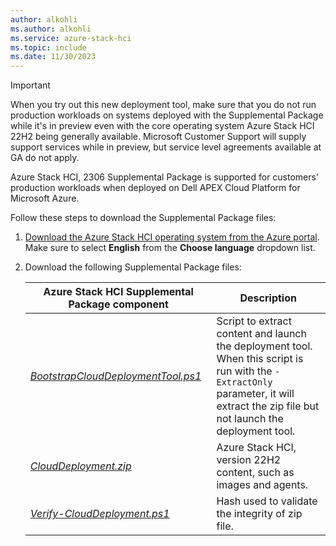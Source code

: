 ```yaml
---
author: alkohli
ms.author: alkohli
ms.service: azure-stack-hci
ms.topic: include
ms.date: 11/30/2023
---
```


> [!IMPORTANT]
> When you try out this new deployment tool, make sure that you do not run production workloads on systems deployed with the Supplemental Package while it's in preview even with the core operating system Azure Stack HCI 22H2 being generally available. Microsoft Customer Support will supply support services while in preview, but service level agreements available at GA do not apply.
>
> Azure Stack HCI, 2306 Supplemental Package is supported for customers’ production workloads when deployed on Dell APEX Cloud Platform for Microsoft Azure.

Follow these steps to download the Supplemental Package files:  

1. [Download the Azure Stack HCI operating system from the Azure portal](../hci/deploy/download-azure-stack-hci-software.md). Make sure to select **English** from the **Choose language** dropdown list.

1. Download the following Supplemental Package files:

    | Azure Stack HCI Supplemental Package component|  Description |
    |---------------------------------------------- |---------------------- |
    |[*BootstrapCloudDeploymentTool.ps1*](https://go.microsoft.com/fwlink/?linkid=2210545) | Script to extract content and launch the deployment tool. When this script is run with the `-ExtractOnly` parameter, it will extract the zip file but not launch the deployment tool. |
    | [*CloudDeployment.zip*](https://go.microsoft.com/fwlink/?linkid=2210546) | Azure Stack HCI, version 22H2 content, such as images and agents. |
    | [*Verify-CloudDeployment.ps1*](https://go.microsoft.com/fwlink/?linkid=2210608) | Hash used to validate the integrity of zip file. |